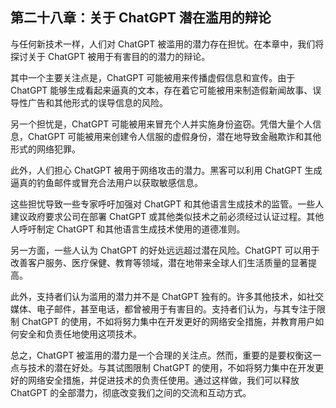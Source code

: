 ## 第二十八章：关于 ChatGPT 潜在滥用的辩论

与任何新技术一样，人们对 ChatGPT 被滥用的潜力存在担忧。在本章中，我们将探讨关于 ChatGPT 被用于有害目的的潜力的辩论。

其中一个主要关注点是，ChatGPT 可能被用来传播虚假信息和宣传。由于 ChatGPT 能够生成看起来逼真的文本，存在着它可能被用来制造假新闻故事、误导性广告和其他形式的误导信息的风险。

另一个担忧是，ChatGPT 可能被用来冒充个人并实施身份盗窃。凭借大量个人信息，ChatGPT 可能被用来创建令人信服的虚假身份，潜在地导致金融欺诈和其他形式的网络犯罪。

此外，人们担心 ChatGPT 被用于网络攻击的潜力。黑客可以利用 ChatGPT 生成逼真的钓鱼邮件或冒充合法用户以获取敏感信息。

这些担忧导致一些专家呼吁加强对 ChatGPT 和其他语言生成技术的监管。一些人建议政府要求公司在部署 ChatGPT 或其他类似技术之前必须经过认证过程。其他人呼吁制定 ChatGPT 和其他语言生成技术使用的道德准则。

另一方面，一些人认为 ChatGPT 的好处远远超过潜在风险。ChatGPT 可以用于改善客户服务、医疗保健、教育等领域，潜在地带来全球人们生活质量的显著提高。

此外，支持者们认为滥用的潜力并不是 ChatGPT 独有的。许多其他技术，如社交媒体、电子邮件，甚至电话，都曾被用于有害目的。支持者们认为，与其专注于限制 ChatGPT 的使用，不如将努力集中在开发更好的网络安全措施，并教育用户如何安全和负责任地使用这项技术。

总之，ChatGPT 被滥用的潜力是一个合理的关注点。然而，重要的是要权衡这一点与技术的潜在好处。与其试图限制 ChatGPT 的使用，不如将努力集中在开发更好的网络安全措施，并促进技术的负责任使用。通过这样做，我们可以释放 ChatGPT 的全部潜力，彻底改变我们之间的交流和互动方式。
